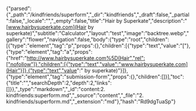 {"parsed":{"\_path":"/kindfriends/superform","\_dir":"kindfriends","\_draft":false,"\_partial":false,"\_locale":"","\_empty":false,"title":"Hair by Superkate","description":"[www.hairbysuperkate.com](Hair by superkate)","subtitle":"Calculator","layout":"test","image":"backtree.webp","gallery":"flower","navigation":false,"body":{"type":"root","children":[{"type":"element","tag":"p","props":{},"children":[{"type":"text","value":"["},{"type":"element","tag":"a","props":{"href":"http://www.hairbysuperkate.com%5D(Hair","rel":["nofollow"]},"children":[{"type":"text","value":"www.hairbysuperkate.com](Hair"}]},{"type":"text","value":" by superkate)"}]},{"type":"element","tag":"submission-form","props":{},"children":[]}],"toc":{"title":"","searchDepth":2,"depth":2,"links":[]}},"\_type":"markdown","\_id":"content:2. kindfriends:superform.md","\_source":"content","\_file":"2. kindfriends/superform.md","\_extension":"md"},"hash":"Rd9dgTuaSp"}
